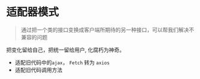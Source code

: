 # 适配器模式

> 通过把一个类的接口变换成客户端所期待的另一种接口，可以帮我们解决不兼容的问题

把变化留给自己，把统一留给用户, 化腐朽为神奇。

- 适配旧代码中的`ajax`， `Fetch` 转为 `axios`
- 适配旧代码调用方法
